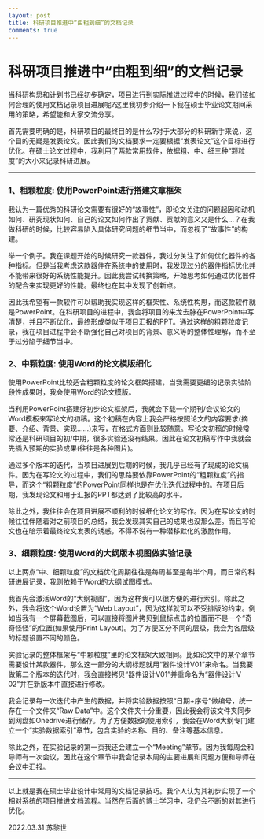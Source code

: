 ```yaml
---
layout: post
title: 科研项目推进中“由粗到细”的文档记录
comments: true
---
```


# 科研项目推进中“由粗到细”的文档记录


当科研构思和计划书已经初步确定，项目进行到实际推进过程中的时候，我们该如何合理的使用文档记录项目进展呢?这里我初步介绍一下我在硕士毕业论文期间采用的策略，希望能和大家交流分享。

首先需要明确的是，科研项目的最终目的是什么?对于大部分的科研新手来说，这个目的无疑是发表论文。因此我们的文档要求一定要根据“发表论文”这个目标进行优化。在硕士论文过程中，我利用了两款常用软件，依据粗、中、细三种“颗粒度”的大小来记录科研进展。

<hr />

<h3><a id="1%E3%80%81%E7%B2%97%E9%A2%97%E7%B2%92%E5%BA%A6%E4%BD%BF%E7%94%A8-powerpoint%E8%BF%9B%E8%A1%8C%E6%90%AD%E5%BB%BA%E6%96%87%E7%AB%A0%E6%A1%86%E6%9E%B6" class="anchor" aria-hidden="true"></a>1、粗颗粒度: 使用PowerPoint进行搭建文章框架</h3>
我认为一篇优秀的科研论文需要有很好的“故事性”，即论文关注的问题起因和动机如何、研究现状如何、自己的论文如何作出了贡献、贡献的意义又是什么…？在我做科研的时候，比较容易陷入具体研究问题的细节当中，而忽视了“故事性”的构建。

举一个例子。我在课题开始的时候研究一款器件，我过分关注了如何优化器件的各种指标。但是当我考虑这款器件在系统中的使用时，我发现过分的器件指标优化并不能带来很好的系统性能提升。因此我尝试转换策略，开始思考如何通过优化器件的配合来实现更好的性能。最终也在其中发现了创新点。

因此我希望有一款软件可以帮助我实现这样的框架性、系统性构思，而这款软件就是PowerPoint。在科研项目的进程中，我会将项目的来龙去脉在PowerPoint中写清楚，并且不断优化，最终形成类似于项目汇报的PPT。通过这样的粗颗粒度记录，我在项目进程中会不断强化自己对项目的背景、意义等的整体性理解，而不至于过分陷于细节当中。
<h3><a id="2%E3%80%81%E4%B8%AD%E9%A2%97%E7%B2%92%E5%BA%A6%E4%BD%BF%E7%94%A8-word%E7%9A%84%E8%AE%BA%E6%96%87%E6%A8%A1%E7%89%88%E7%BB%86%E5%8C%96" class="anchor" aria-hidden="true"></a>2、中颗粒度: 使用Word的论文模版细化</h3>
使用PowerPoint比较适合粗颗粒度的论文框架搭建，当我需要更细的记录实验阶段性成果时，我会使用Word的论文模版。

当利用PowerPoint搭建好初步论文框架后，我就会下载一个期刊/会议论文的Word模板来写论文的初稿。这个初稿在内容上我会严格按照论文的内容要求(摘要、介绍、背景、实现……)来写，在格式方面则比较随意。写论文初稿的时候常常还是科研项目的初/中期，很多实验还没有结果。因此在论文初稿写作中我就会先插入预期的实验成果(往往是各种图片)。

通过多个版本的迭代，当项目进展到后期的时候，我几乎已经有了现成的论文稿件。因为在写论文的过程中，我们的思路要依靠PowerPoint的“粗颗粒度”的指导，而这个“粗颗粒度”的PowerPoint同样也是在优化迭代过程中的。在项目后期，我发现论文和用于汇报的PPT都达到了比较高的水平。

除此之外，我往往会在项目进展不顺利的时候细化论文的写作。因为在写论文的时候往往伴随着对之前项目的总结，我会发现其实自己的成果也没那么差。而且写论文也在暗示着最终论文发表的诱惑，不得不说有一种潜移默化的激励作用。
<h3><a id="3%E3%80%81%E7%BB%86%E9%A2%97%E7%B2%92%E5%BA%A6%E4%BD%BF%E7%94%A8-word%E7%9A%84%E5%A4%A7%E7%BA%B2%E7%89%88%E6%9C%AC%E8%A7%86%E5%9B%BE%E5%81%9A%E5%AE%9E%E9%AA%8C%E8%AE%B0%E5%BD%95" class="anchor" aria-hidden="true"></a>3、细颗粒度: 使用Word的大纲版本视图做实验记录</h3>
以上两点“中、细颗粒度”的文档优化周期往往是每周甚至是每半个月，而日常的科研进展记录，我则依赖于Word的大纲试图模式。

我首先会激活Word的“大纲视图”，因为这样我可以很方便的进行索引。除此之外，我会将这个Word设置为“Web Layout”，因为这样就可以不受排版的约束。例如当我有一个屏幕截图后，可以直接将图片拷贝到鼠标点击的位置而不是一个“奇奇怪怪”的位置(如果使用Print Layout)。为了方便区分不同的层级，我会为各层级的标题设置不同的颜色。

实验记录的整体框架与“中颗粒度”里的论文框架大致相同。比如论文中的某个章节需要设计某款器件，那么这一部分的大纲标题就用“器件设计V01”来命名。当我要做第二个版本的迭代时，我会直接拷贝“器件设计V01”并重命名为“器件设计Ｖ02”并在新版本中直接进行修改。

我会记录每一次迭代中产生的数据，并将实验数据按照“日期+序号”做编号，统一存在一个文件夹“Raw Data”中。这个文件夹十分重要，因此我会将该文件夹同步到网盘如Onedrive进行储存。为了方便数据的使用索引，我会在Word大纲专门建立一个“实验数据索引”章节，包含实验的名称、目的、备注等基本信息。

除此之外，在实验记录的第一页我还会建立一个“Meeting”章节。因为我每周会和导师有一次会议，因此在这个章节中我会记录本周的主要进展和问题方便和导师在会议中汇报。

<hr />

以上就是我在硕士毕业设计中常用的文档记录技巧。我个人认为其初步实现了一个相对系统的项目推进文档流程。当然在后面的博士学习中，我仍会不断的对其进行优化。

2022.03.31 苏黎世

